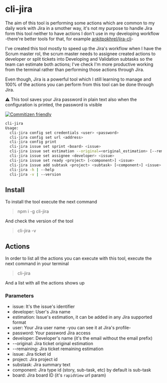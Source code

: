 # cli-jira

The aim of this tool is performing some actions which are common to my daily work with Jira in a smother way, it's not my purpose to handle Jira form this tool neither to have actions I don't use in my developing workflow -there're better tools for that, for example [ankitpokhrel/jira-cli](https://github.com/ankitpokhrel/jira-cli)-

I've created this tool mostly to speed up the Jira's workflow when I have the Scrum master rol, the scrum master needs to assignee created actions to developer or split tickets into Developing and Validation subtasks so the team can estimate both actions; I've check I'm more productive working from the terminal rather than performing those actions through Jira.

Even though, Jira is a powerful tool which I still learning to manage and 100% of the actions you can perform from this tool can be done through Jira.

⚠️ This tool saves your Jira password in plain text also when the configuration is printed, the password is visible

[![Commitizen friendly](https://img.shields.io/badge/commitizen-friendly-brightgreen.svg)](http://commitizen.github.io/cz-cli/)

```sh
cli-jira
Usage:
  cli-jira config set credentials <user> <password>
  cli-jira config set url <address>
  cli-jira config print
  cli-jira issue set sprint <board> <issue>
  cli-jira issue set estimation --original=<original_estimation> [--remaining=<remaining_estimation>] <issue>
  cli-jira issue set assignee <developer> <issue>
  cli-jira issue set ready <project> [<component>] <issue>
  cli-jira issue add subtask <project> <subtask> [<component>] <issue>
  cli-jira -h | --help
  cli-jira -v | --version
```

## Install

To install the tool execute the next command

> npm i -g cli-jira

And check the version of the tool

> cli-jira -v

## Actions

In order to list all the actions you can execute with this tool, execute the next command in your terminal

> cli-jira

And a list with all the actions shows up

### Parameters

- issue: It's the issue's identifier
- developer: User's Jira name
- estimation: Issue's estimation, it can be added in any Jira supported format
- user: Your Jira user name -you can see it at Jira's profile-
- password: Your password Jira access
- developer: Developer's name (it's the email without the email prefix)
- --original: Jira ticket original estimation
- --remaining: Jira ticket remaining estimation
- issue: Jira ticket id
- project: Jira project id
- substask: Jira summary text
- component: Jira type id (story, sub-task, etc) by default is sub-task
- board: Jira board ID (it's ```rapidView``` url param)
